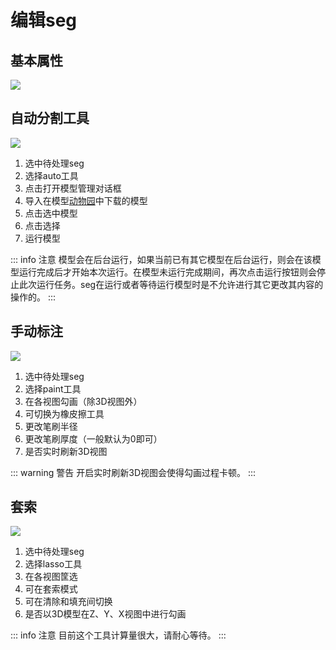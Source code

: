 # 编辑seg

## 基本属性

![](/images/segmentation/editSegBase.png)

## 自动分割工具

![](/images/segmentation/autoSeg.png)

1. 选中待处理seg
2. 选择auto工具
3. 点击打开模型管理对话框
4. 导入在模型[动物园](../manual/model)中下载的模型
5. 点击选中模型
6. 点击选择
7. 运行模型

::: info 注意
模型会在后台运行，如果当前已有其它模型在后台运行，则会在该模型运行完成后才开始本次运行。在模型未运行完成期间，再次点击运行按钮<v-icon size='small' icon="mdi-play-circle-outline" color='yellow'/>则会停止此次运行任务。seg在运行或者等待运行模型时是不允许进行其它更改其内容的操作的。
:::

## 手动标注

![](/images/segmentation/paintSeg.png)

1. 选中待处理seg
2. 选择paint工具
3. 在各视图勾画（除3D视图外）
4. 可切换为橡皮擦工具
5. 更改笔刷半径
6. 更改笔刷厚度（一般默认为0即可）
7. 是否实时刷新3D视图

::: warning 警告
开启实时刷新3D视图会使得勾画过程卡顿。
:::

## 套索

![](/images/segmentation/lasso.png)

1. 选中待处理seg
2. 选择lasso工具
3. 在各视图筐选
4. 可在套索模式
5. 可在清除和填充间切换
6. 是否以3D模型在Z、Y、X视图中进行勾画

::: info 注意
目前这个工具计算量很大，请耐心等待。
:::

